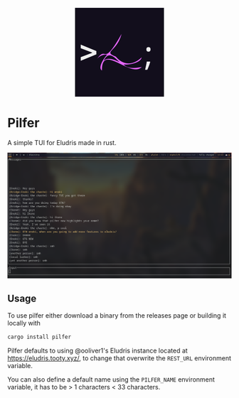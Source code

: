 <p align="center"><img width="200px" alt="pilfer logo" src="https://github.com/eludris/pilfer/blob/main/assets/pilfer.png" /></p>

# Pilfer

A simple TUI for Eludris made in rust.

![An image of pilfer in action](https://github.com/eludris/pilfer/blob/main/assets/pilfer-preview.png)

## Usage

To use pilfer either download a binary from the releases page or building it
locally with

```sh
cargo install pilfer
```

Pilfer defaults to using @ooliver1's Eludris instance located at <https://eludris.tooty.xyz/>,
to change that overwrite the `REST_URL` environment variable.

You can also define a default name using the `PILFER_NAME` environment variable,
it has to be > 1 characters < 33 characters.
